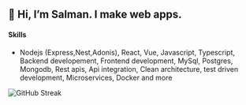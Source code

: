## 👋 Hi, I’m Salman. I make web apps.

#### Skills
- Nodejs (Express,Nest,Adonis), React, Vue, Javascript, Typescript, Backend developement, Frontend development, MySql, Postgres, Mongodb, Rest apis, Api integration, Clean architecture, test driven development, Microservices, Docker and more
  

![GitHub Streak](http://github-readme-streak-stats.herokuapp.com?user=salman3001&theme=dark&hide_border=true)

<!---
![Your GitHub stats](https://github-readme-stats.vercel.app/api?username=salman3001&show_icons=true&theme=radical&show=reviews,discussions_started,discussions_answered,prs_merged,prs_merged_percentage)






<!---
salman3001/salman3001 is a ✨ special ✨ repository because its `README.md` (this file) appears on your GitHub profile.
You can click the Preview link to take a look at your changes.
--->

